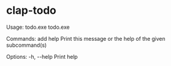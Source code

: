 # clap-todo
Usage: todo.exe
       todo.exe <COMMAND>

Commands:
  add
  help  Print this message or the help of the given subcommand(s)

Options:
  -h, --help  Print help
